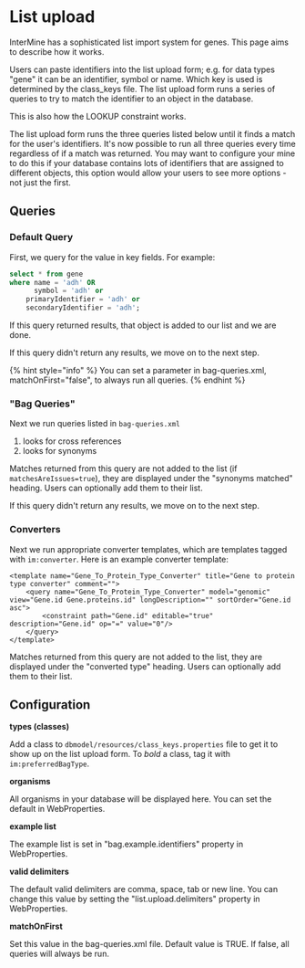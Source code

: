 # List upload

InterMine has a sophisticated list import system for genes. This page aims to describe how it works.

Users can paste identifiers into the list upload form; e.g. for data types "gene" it can be an identifier, symbol or name. Which key is used is determined by the class\_keys file. The list upload form runs a series of queries to try to match the identifier to an object in the database.

This is also how the LOOKUP constraint works.

The list upload form runs the three queries listed below until it finds a match for the user's identifiers. It's now possible to run all three queries every time regardless of if a match was returned. You may want to configure your mine to do this if your database contains lots of identifiers that are assigned to different objects, this option would allow your users to see more options - not just the first.

## Queries

### Default Query

First, we query for the value in key fields. For example:

```sql
select * from gene 
where name = 'adh' OR 
      symbol = 'adh' or 
    primaryIdentifier = 'adh' or 
    secondaryIdentifier = 'adh';
```

If this query returned results, that object is added to our list and we are done.

If this query didn't return any results, we move on to the next step.

{% hint style="info" %}
You can set a parameter in bag-queries.xml, matchOnFirst="false", to always run all queries.
{% endhint %}

### "Bag Queries"

Next we run queries listed in `bag-queries.xml`

1. looks for cross references
2. looks for synonyms

Matches returned from this query are not added to the list \(if `matchesAreIssues=true`\), they are displayed under the "synonyms matched" heading. Users can optionally add them to their list.

If this query didn't return any results, we move on to the next step.

### Converters

Next we run appropriate converter templates, which are templates tagged with `im:converter`. Here is an example converter template:

```markup
<template name="Gene_To_Protein_Type_Converter" title="Gene to protein type converter" comment="">
    <query name="Gene_To_Protein_Type_Converter" model="genomic" view="Gene.id Gene.proteins.id" longDescription="" sortOrder="Gene.id asc">
        <constraint path="Gene.id" editable="true" description="Gene.id" op="=" value="0"/>
    </query>
</template>
```

Matches returned from this query are not added to the list, they are displayed under the "converted type" heading. Users can optionally add them to their list.

## Configuration

**types \(classes\)**

Add a class to `dbmodel/resources/class_keys.properties` file to get it to show up on the list upload form. To _bold_ a class, tag it with `im:preferredBagType`.

**organisms**

All organisms in your database will be displayed here. You can set the default in WebProperties.

**example list**

The example list is set in "bag.example.identifiers" property in WebProperties.

**valid delimiters**

The default valid delimiters are comma, space, tab or new line. You can change this value by setting the "list.upload.delimiters" property in WebProperties.

**matchOnFirst**

Set this value in the bag-queries.xml file. Default value is TRUE. If false, all queries will always be run.

